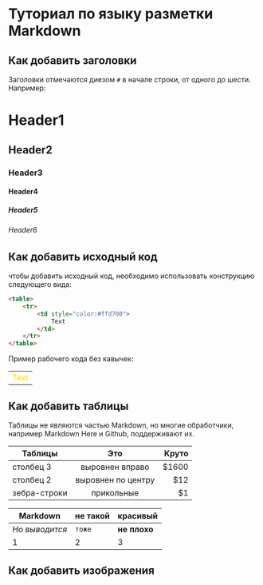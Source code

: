 # Туториал по языку разметки Markdown

## Как добавить заголовки

Заголовки отмечаются диезом `#` в начале строки, от
одного до шести.
Например:

# Header1
## Header2
### Header3
#### Header4
##### Header5
###### Header6

## Как добавить исходный код

чтобы добавить исходный код, необходимо использовать конструкцию следующего вида:
```html
<table>
	<tr>
		<td style="color:#ffd700">
			Text
		</td>
	</tr>
</table>
```
Пример рабочего кода без кавычек:
<table>
	<tr>
		<td style="color:#ffD700">
			Text
		</td>
	</tr>
</table>

## Как добавить таблицы

Таблицы не являются частью Markdown, но многие обработчики, например Markdown Here и Github, поддерживают их.

| Таблицы       | Это                | Круто |
| ------------- |:------------------:| -----:|
| столбец 3     | выровнен вправо    | $1600 |
| столбец 2     | выровнен по центру |   $12 |
| зебра-строки  | прикольные         |    $1 |

Markdown | не такой | красивый
--- | --- | ---
*Но выводится* | `тоже` | **не плохо**
1 | 2 | 3

## Как добавить изображения
